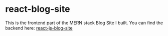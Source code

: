 # react-blog-site

This is the frontend part of the MERN stack Blog Site I built.
You can find the backend here: [react-js-blog-site](https://github.com/hasanahmed77/nodejs-blog-site)
